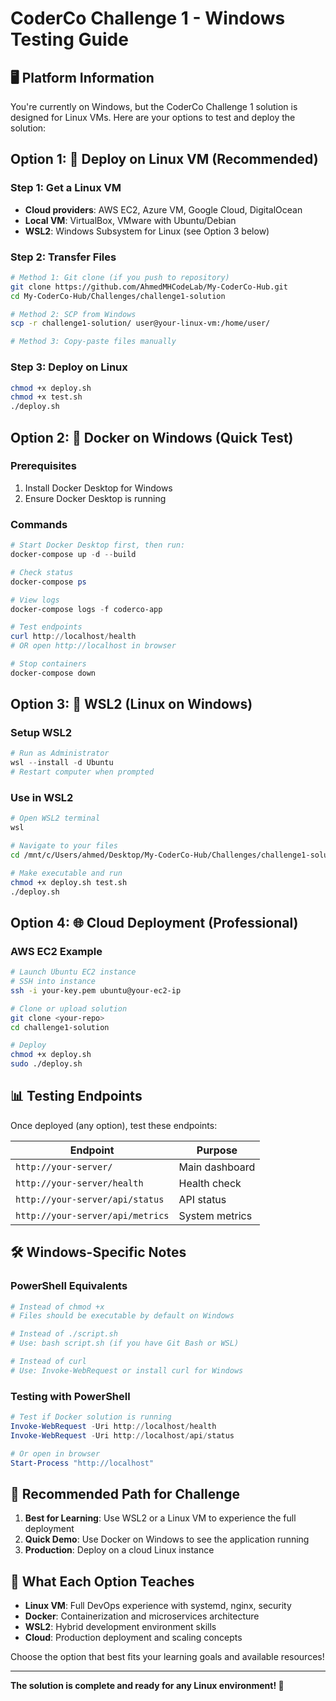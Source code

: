 # CoderCo Challenge 1 - Windows Testing Guide

## 🖥️ Platform Information

You're currently on Windows, but the CoderCo Challenge 1 solution is designed for Linux VMs. Here are your options to test and deploy the solution:

## Option 1: 🐧 Deploy on Linux VM (Recommended)

### Step 1: Get a Linux VM
- **Cloud providers**: AWS EC2, Azure VM, Google Cloud, DigitalOcean
- **Local VM**: VirtualBox, VMware with Ubuntu/Debian
- **WSL2**: Windows Subsystem for Linux (see Option 3 below)

### Step 2: Transfer Files
```bash
# Method 1: Git clone (if you push to repository)
git clone https://github.com/AhmedMHCodeLab/My-CoderCo-Hub.git
cd My-CoderCo-Hub/Challenges/challenge1-solution

# Method 2: SCP from Windows
scp -r challenge1-solution/ user@your-linux-vm:/home/user/

# Method 3: Copy-paste files manually
```

### Step 3: Deploy on Linux
```bash
chmod +x deploy.sh
chmod +x test.sh
./deploy.sh
```

## Option 2: 🐳 Docker on Windows (Quick Test)

### Prerequisites
1. Install Docker Desktop for Windows
2. Ensure Docker Desktop is running

### Commands
```powershell
# Start Docker Desktop first, then run:
docker-compose up -d --build

# Check status
docker-compose ps

# View logs
docker-compose logs -f coderco-app

# Test endpoints
curl http://localhost/health
# OR open http://localhost in browser

# Stop containers
docker-compose down
```

## Option 3: 🔧 WSL2 (Linux on Windows)

### Setup WSL2
```powershell
# Run as Administrator
wsl --install -d Ubuntu
# Restart computer when prompted
```

### Use in WSL2
```bash
# Open WSL2 terminal
wsl

# Navigate to your files
cd /mnt/c/Users/ahmed/Desktop/My-CoderCo-Hub/Challenges/challenge1-solution

# Make executable and run
chmod +x deploy.sh test.sh
./deploy.sh
```

## Option 4: 🌐 Cloud Deployment (Professional)

### AWS EC2 Example
```bash
# Launch Ubuntu EC2 instance
# SSH into instance
ssh -i your-key.pem ubuntu@your-ec2-ip

# Clone or upload solution
git clone <your-repo>
cd challenge1-solution

# Deploy
chmod +x deploy.sh
sudo ./deploy.sh
```

## 📊 Testing Endpoints

Once deployed (any option), test these endpoints:

| Endpoint | Purpose |
|----------|---------|
| `http://your-server/` | Main dashboard |
| `http://your-server/health` | Health check |
| `http://your-server/api/status` | API status |
| `http://your-server/api/metrics` | System metrics |

## 🛠️ Windows-Specific Notes

### PowerShell Equivalents
```powershell
# Instead of chmod +x
# Files should be executable by default on Windows

# Instead of ./script.sh
# Use: bash script.sh (if you have Git Bash or WSL)

# Instead of curl
# Use: Invoke-WebRequest or install curl for Windows
```

### Testing with PowerShell
```powershell
# Test if Docker solution is running
Invoke-WebRequest -Uri http://localhost/health
Invoke-WebRequest -Uri http://localhost/api/status

# Or open in browser
Start-Process "http://localhost"
```

## 🎯 Recommended Path for Challenge

1. **Best for Learning**: Use WSL2 or a Linux VM to experience the full deployment
2. **Quick Demo**: Use Docker on Windows to see the application running
3. **Production**: Deploy on a cloud Linux instance

## 📝 What Each Option Teaches

- **Linux VM**: Full DevOps experience with systemd, nginx, security
- **Docker**: Containerization and microservices architecture  
- **WSL2**: Hybrid development environment skills
- **Cloud**: Production deployment and scaling concepts

Choose the option that best fits your learning goals and available resources!

---

**The solution is complete and ready for any Linux environment! 🚀**
